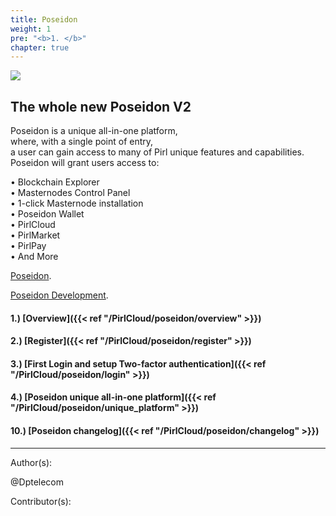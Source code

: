 ```yaml
---
title: Poseidon
weight: 1
pre: "<b>1. </b>"
chapter: true
---
```

![](/images_headers/Poseidon.png)


## The whole new Poseidon V2


Poseidon is a unique all-in-one platform,  
where, with a single point of entry,  
a user can gain access to many of Pirl unique features and capabilities.  
Poseidon will grant users access to:  

• Blockchain Explorer  
• Masternodes Control Panel  
• 1-click Masternode installation  
• Poseidon Wallet   
• PirlCloud  
• PirlMarket  
• PirlPay   
• And More  


[Poseidon](https://poseidon.pirl.io "Poseidon").


[Poseidon Development](https://devexplorer.pirl.io/home "Poseidon Development").


#### 1.) [Overview]({{< ref "/PirlCloud/poseidon/overview" >}})
#### 2.) [Register]({{< ref "/PirlCloud/poseidon/register" >}})
#### 3.) [First Login and setup Two-factor authentication]({{< ref "/PirlCloud/poseidon/login" >}})
#### 4.) [Poseidon unique all-in-one platform]({{< ref "/PirlCloud/poseidon/unique_platform" >}})

#### 10.) [Poseidon changelog]({{< ref "/PirlCloud/poseidon/changelog" >}})










---
Author(s):


@Dptelecom


Contributor(s):
